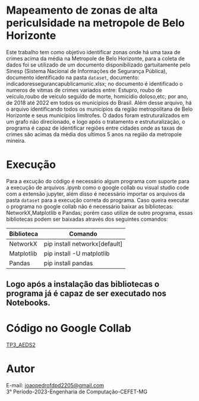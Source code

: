 # Mapeamento de zonas de alta periculsidade na metropole de Belo Horizonte

 Este trabalho tem como objetivo identificar zonas onde há uma taxa de crimes acima da média na Metropole de Belo Horizonte, para a coleta de dados foi se utilizado de um documento disponibilizado gartuitamente pelo Sinesp (Sistema Nacional de Informações de Segurança Pública), documento identificado na pasta ```dataset```, documento: indicadoressegurancapublicamunic.xlsx; no documento é identificado o numeros de vitmas de crimes variados entre: Estupro, roubo de veículo,roubo de veículo seguido de morte, homicídio doloso,etc; por ano, de 2018 até 2022 em todos os municipios do Brasil. Além desse arquivo, há o arquivo identificando todos os municípios da região metropolitana de Belo Horizonte e seus municípios limítrofes.
 O dados foram estruturalizados em um grafo não direcionado, e logo após o tratamento e estruturalização, o programa é capaz de identificar regiões entre cidades onde as taxas de crimes são acimas da média dos ultimos 5 anos na região da metropole mineira.

# Execução

 Para a excução do código é necessário algum programa com suporte para a execução de arquivos .ipynb como o google collab ou visual studio code com a extensão jupyter, além disso é necessário importar os arquivos da pasta ```dataset``` para a execução correta do programa. Caso queira executar o programa no google collab não é necessário baixar as bibliotecas: NetworkX,Matplotlib e Pandas; porém caso utilize de outro programa, essas bibliotecas podem ser baixadas através dos seguintes comandos:

|Biblioteca | Comando | 
|----------|----------|
| NetworkX   | pip install networkx[default]  |
| Matplotlib  | pip install -U matplotlib   |
| Pandas   | pip install pandas   |

## Logo após a instalação das bibliotecas o programa já é capaz de ser executado nos Notebooks.

# Código no Google Collab
<a href="https://colab.research.google.com/drive/1SZiC3Cq7CSK48XOg5SKxPqXS1dXLyknN?usp=sharing"> TP3_AEDS2</a>  

# Autor
E-mail: joaopedrofdpd2205@gmail.com</br>
3° Período-2023-Engenharia de Computação-CEFET-MG